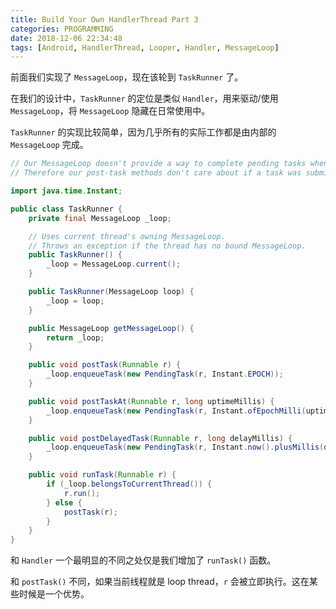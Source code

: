 ```yaml
---
title: Build Your Own HandlerThread Part 3
categories: PROGRAMMING
date: 2018-12-06 22:34:48
tags: [Android, HandlerThread, Looper, Handler, MessageLoop]
---
```

前面我们实现了 `MessageLoop`，现在该轮到 `TaskRunner` 了。

在我们的设计中，`TaskRunner` 的定位是类似 `Handler`，用来驱动/使用 `MessageLoop`，将 `MessageLoop` 隐藏在日常使用中。

`TaskRunner` 的实现比较简单，因为几乎所有的实际工作都是由内部的 `MessageLoop` 完成。

```java
// Our MessageLoop doesn't provide a way to complete pending tasks when it is asked to quit.
// Therefore our post-task methods don't care about if a task was submitted.

import java.time.Instant;

public class TaskRunner {
    private final MessageLoop _loop;

    // Uses current thread's owning MessageLoop.
    // Throws an exception if the thread has no bound MessageLoop.
    public TaskRunner() {
        _loop = MessageLoop.current();
    }

    public TaskRunner(MessageLoop loop) {
        _loop = loop;
    }

    public MessageLoop getMessageLoop() {
        return _loop;
    }

    public void postTask(Runnable r) {
        _loop.enqueueTask(new PendingTask(r, Instant.EPOCH));
    }

    public void postTaskAt(Runnable r, long uptimeMillis) {
        _loop.enqueueTask(new PendingTask(r, Instant.ofEpochMilli(uptimeMillis)));
    }

    public void postDelayedTask(Runnable r, long delayMillis) {
        _loop.enqueueTask(new PendingTask(r, Instant.now().plusMillis(delayMillis)));
    }

    public void runTask(Runnable r) {
        if (_loop.belongsToCurrentThread()) {
            r.run();
        } else {
            postTask(r);
        }
    }
}
```

和 `Handler` 一个最明显的不同之处仅是我们增加了 `runTask()` 函数。

和 `postTask()` 不同，如果当前线程就是 loop thread，`r` 会被立即执行。这在某些时候是一个优势。
